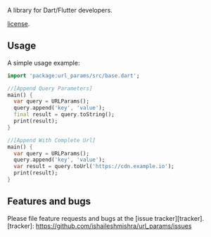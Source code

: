 A library for Dart/Flutter developers.

[license](https://github.com/ishaileshmishra/url_params/blob/master/LICENSE).

## Usage

A simple usage example:

```dart
import 'package:url_params/src/base.dart';

//[Append Query Parameters]
main() {
  var query = URLParams();
  query.append('key', 'value');
  final result = query.toString();
  print(result);
}

//[Append With Complete Url]
main() {
  var query = URLParams();
  query.append('key', 'value');
  var result = query.toUrl('https://cdn.example.io');
  print(result);
}

```

## Features and bugs
Please file feature requests and bugs at the [issue tracker][tracker].
[tracker]: https://github.com/ishaileshmishra/url_params/issues
